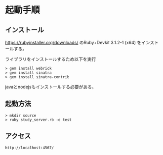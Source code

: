 # 起動手順

## インストール

https://rubyinstaller.org/downloads/ のRuby+Devkit 3.1.2-1 (x64) をインストールする。

ライブラリをインストールするため以下を実行

```
> gem install webrick
> gem install sinatra
> gem install sinatra-contrib
```

javaとnodejsもインストールする必要がある。


## 起動方法

```
> mkdir source
> ruby study_server.rb -e test
```

## アクセス

```
http://localhost:4567/
```